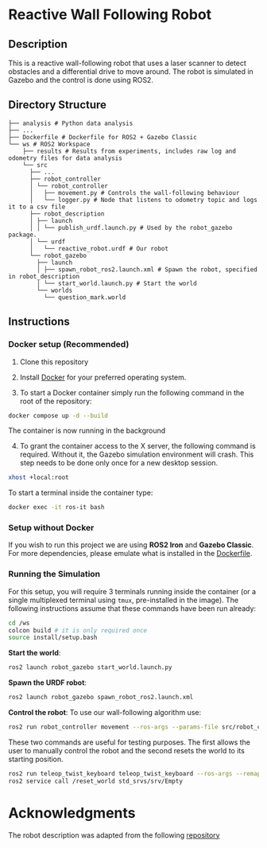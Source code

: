 # Reactive Wall Following Robot

## Description
This is a reactive wall-following robot that uses a laser scanner to detect obstacles and a differential drive to move around. The robot is simulated in Gazebo and the control is done using ROS2.

## Directory Structure

```
├── analysis # Python data analysis
├── ...
├── Dockerfile # Dockerfile for ROS2 + Gazebo Classic
└── ws # ROS2 Workspace
    ├── results # Results from experiments, includes raw log and odometry files for data analysis
    └── src
      ├── ...
      ├── robot_controller
      │ └── robot_controller
      │   ├── movement.py # Controls the wall-following behaviour
      │   └── logger.py # Node that listens to odometry topic and logs it to a csv file
      ├── robot_description
      │ ├── launch
      │ │ └── publish_urdf.launch.py # Used by the robot_gazebo package.
      │ └── urdf
      │   └── reactive_robot.urdf # Our robot
      └── robot_gazebo
        ├── launch
        │ ├── spawn_robot_ros2.launch.xml # Spawn the robot, specified in robot_description
        │ └── start_world.launch.py # Start the world
        └── worlds
          └── question_mark.world
```

## Instructions

### Docker setup (Recommended)

1. Clone this repository

2. Install [Docker](https://www.docker.com/) for your preferred operating system.


3. To start a Docker container simply run the following command in the root of the repository:
```bash
docker compose up -d --build
```
The container is now running in the background

4. To grant the container access to the X server, the following command is required. Without it, the Gazebo simulation environment will crash. This step needs to be done only once for a new desktop session.
```bash
xhost +local:root
```

To start a terminal inside the container type:
```bash
docker exec -it ros-it bash
```

### Setup without Docker
If you wish to run this project we are using **ROS2 Iron** and **Gazebo Classic**. For more dependencies, please emulate what is installed in the [Dockerfile](https://github.com/filipepcampos/feup-ri-reactive-robot/blob/55585e06fe7109fc3b3b1936e3a66848090f58f4/Dockerfile#L7C1-L7C1).

### Running the Simulation

For this setup, you will require 3 terminals running inside the container (or a single multiplexed terminal using `tmux`, pre-installed in the image).
The following instructions assume that these commands have been run already:
```bash
cd /ws
colcon build # it is only required once
source install/setup.bash
```

**Start the world**:
```bash
ros2 launch robot_gazebo start_world.launch.py
```

**Spawn the URDF robot**:
```bash
ros2 launch robot_gazebo spawn_robot_ros2.launch.xml
```

**Control the robot**:
To use our wall-following algorithm use:
```bash
ros2 run robot_controller movement --ros-args --params-file src/robot_controller/param/params.yaml
```
These two commands are useful for testing purposes. The first allows the user to manually control the robot and the second resets the world to its starting position.

```bash
ros2 run teleop_twist_keyboard teleop_twist_keyboard --ros-args --remap /cmd_vel:=/reactive_robot/cmd_vel
ros2 service call /reset_world std_srvs/srv/Empty
```

# Acknowledgments

The robot description was adapted from the following [repository](https://bitbucket.org/theconstructcore/box_bot/src/master/box_bot_description/)
